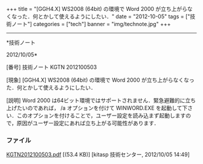 ﻿+++
title = "[GGH4.X] WS2008 (64bit) の環境で Word 2000 が立ち上がらなくなった．何とかして使えるようにしたい．"
date = "2012-10-05"
tags = ["技術ノート"]
categories = ["tech"]
banner = "img/technote.jpg"
+++

-----------------------------------------------------------------------------------------------------------------------------

*技術ノート

2012/10/05*


[番号]
技術ノート KGTN 2012100503

[現象]
[GGH4.X] WS2008 (64bit) の環境で Word 2000
が立ち上がらなくなった．何とかして使えるようにしたい．

[説明]
Word 2000
は64ビット環境ではサポートされません．緊急避難的に立ち上げたいのであれば，
/a オプションを付けて WINWORD.EXE
を起動して下さい．このオプションを付けることで，ユーザー設定を読み込まず起動しますので，原因がユーザー設定にあれば立ち上がる可能性があります．


### ファイル

 
 


[KGTN2012100503.pdf](http://techreport.kitasp.net/attachments/download/1021/KGTN2012100503.pdf)
 [(53.4 KB)] [kitasp 技術センター, 2012/10/05
14:49]


 


 

